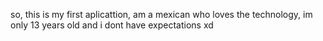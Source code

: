 so, this is my first aplicattion, am a mexican who loves the technology, im only 13 years old and i dont have expectations xd
